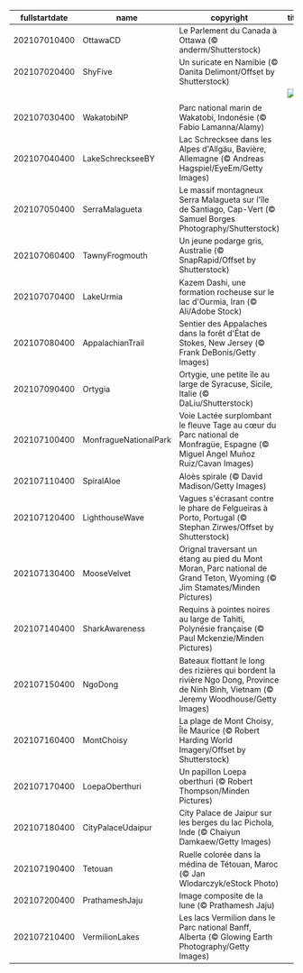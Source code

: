 |fullstartdate|name|copyright|title|image|
|--|--|--|--|--|
202107010400|OttawaCD|Le Parlement du Canada à Ottawa (© anderm/Shutterstock)||![](/fr-CA/2021/07/202107010400OttawaCD.jpg)|
202107020400|ShyFive|Un suricate en Namibie (© Danita Delimont/Offset by Shutterstock)||![](/fr-CA/2021/07/202107020400ShyFive.jpg)|
||||![](/fr-CA/2021/07/.jpg)|
202107030400|WakatobiNP|Parc national marin de Wakatobi, Indonésie (© Fabio Lamanna/Alamy)||![](/fr-CA/2021/07/202107030400WakatobiNP.jpg)|
202107040400|LakeSchreckseeBY|Lac Schrecksee dans les Alpes d'Allgäu, Bavière, Allemagne (© Andreas Hagspiel/EyeEm/Getty Images)||![](/fr-CA/2021/07/202107040400LakeSchreckseeBY.jpg)|
202107050400|SerraMalagueta|Le massif montagneux Serra Malagueta sur l'île de Santiago, Cap-Vert (© Samuel Borges Photography/Shutterstock)||![](/fr-CA/2021/07/202107050400SerraMalagueta.jpg)|
202107060400|TawnyFrogmouth|Un jeune podarge gris, Australie (© SnapRapid/Offset by Shutterstock)||![](/fr-CA/2021/07/202107060400TawnyFrogmouth.jpg)|
202107070400|LakeUrmia|Kazem Dashi, une formation rocheuse sur le lac d'Ourmia, Iran (© Ali/Adobe Stock)||![](/fr-CA/2021/07/202107070400LakeUrmia.jpg)|
202107080400|AppalachianTrail|Sentier des Appalaches dans la forêt d'État de Stokes, New Jersey (© Frank DeBonis/Getty Images)||![](/fr-CA/2021/07/202107080400AppalachianTrail.jpg)|
202107090400|Ortygia|Ortygie, une petite île au large de Syracuse, Sicile, Italie (© DaLiu/Shutterstock)||![](/fr-CA/2021/07/202107090400Ortygia.jpg)|
202107100400|MonfragueNationalPark|Voie Lactée surplombant le fleuve Tage au cœur du Parc national de Monfragüe, Espagne (© Miguel Angel Muñoz Ruiz/Cavan Images)||![](/fr-CA/2021/07/202107100400MonfragueNationalPark.jpg)|
202107110400|SpiralAloe|Aloès spirale (© David Madison/Getty Images)||![](/fr-CA/2021/07/202107110400SpiralAloe.jpg)|
202107120400|LighthouseWave|Vagues s'écrasant contre le phare de Felgueiras à Porto, Portugal (© Stephan Zirwes/Offset by Shutterstock)||![](/fr-CA/2021/07/202107120400LighthouseWave.jpg)|
202107130400|MooseVelvet|Orignal traversant un étang au pied du Mont Moran, Parc national de Grand Teton, Wyoming (© Jim Stamates/Minden Pictures)||![](/fr-CA/2021/07/202107130400MooseVelvet.jpg)|
202107140400|SharkAwareness|Requins à pointes noires au large de Tahiti, Polynésie française (© Paul Mckenzie/Minden Pictures)||![](/fr-CA/2021/07/202107140400SharkAwareness.jpg)|
202107150400|NgoDong|Bateaux flottant le long des rizières qui bordent la rivière Ngo Dong, Province de Ninh Bình, Vietnam (© Jeremy Woodhouse/Getty Images)||![](/fr-CA/2021/07/202107150400NgoDong.jpg)|
202107160400|MontChoisy|La plage de Mont Choisy, Île Maurice (© Robert Harding World Imagery/Offset by Shutterstock)||![](/fr-CA/2021/07/202107160400MontChoisy.jpg)|
202107170400|LoepaOberthuri|Un papillon Loepa oberthuri (© Robert Thompson/Minden Pictures)||![](/fr-CA/2021/07/202107170400LoepaOberthuri.jpg)|
202107180400|CityPalaceUdaipur|City Palace de Jaipur sur les berges du lac Pichola, Inde (© Chaiyun Damkaew/Getty Images)||![](/fr-CA/2021/07/202107180400CityPalaceUdaipur.jpg)|
202107190400|Tetouan|Ruelle colorée dans la médina de Tétouan, Maroc (© Jan Wlodarczyk/eStock Photo)||![](/fr-CA/2021/07/202107190400Tetouan.jpg)|
202107200400|PrathameshJaju|Image composite de la lune (© Prathamesh Jaju)||![](/fr-CA/2021/07/202107200400PrathameshJaju.jpg)|
202107210400|VermilionLakes|Les lacs Vermilion dans le Parc national Banff, Alberta (© Glowing Earth Photography/Getty Images)||![](/fr-CA/2021/07/202107210400VermilionLakes.jpg)|
